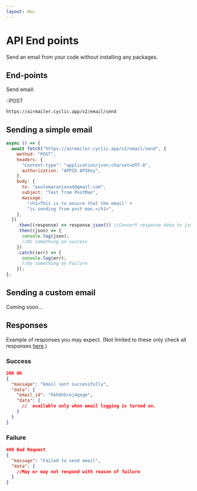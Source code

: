 ```yaml
---
layout: doc
---
```


# API End points

Send an email from your code without installing any packages.

## End-points

Send email:

::POST

```link
https://airmailer.cyclic.app/v2/email/send
```

## Sending a simple email

```js
async () => {
  await fetch("https://airmailer.cyclic.app/v2/email/send", {
    method: "POST",
    headers: {
      "Content-type": "application/json;charset=UTF-8",
      authorization: "APPID APIKey",
    },
    body: {
      to: "axolemaranjana4@gmail.com",
      subject: "Test from PostMan",
      massage:
        "<h1>This is to ensure that the email" +
        "is sending from post man.</h1>",
    },
  })
    .then((response) => response.json()) //Convert response data to json.
    .then((json) => {
      console.log(json);
      //Do something on success
    })
    .catch((err) => {
      console.log(err);
      //Do something on Failure
    });
};
```

## Sending a custom email

Coming soon...

## Responses

Example of responses you may expect. (Not limited to these only check all responses <a href="/pages/docs/user-guides/#responses">here</a>.)

### Success

```json
200 OK
{
  "massage": "Email sent successfully",
  "data": {
    "email_id": "hkhbhbrej4gegm",
    "data": {
      //  available only when email logging is turned on.
    }
  }
}

```

### Failure

```json
400 Bad Request
{
  "massage": "Failed to send email",
  "data": {
    //May or may not respond with reason of failure
  }
}

```
